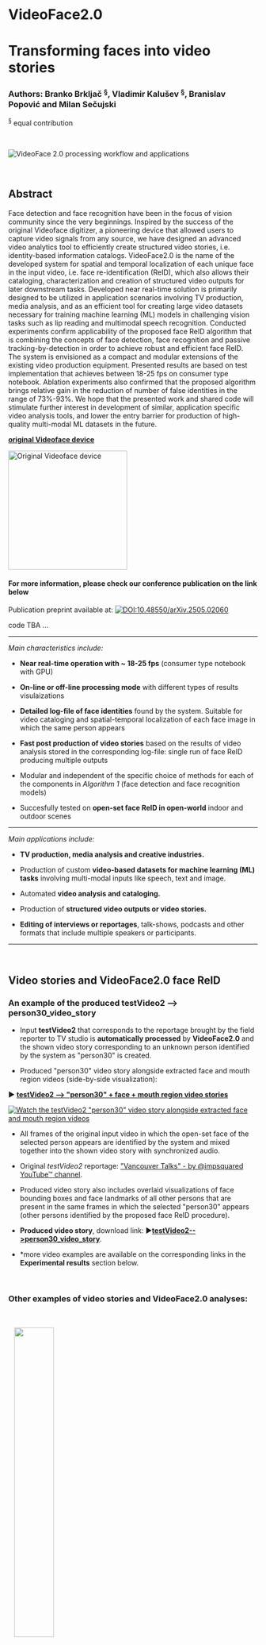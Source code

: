 # VideoFace2.0
# Transforming faces into video stories

### Authors: Branko Brkljač $^{\text{§}}$, Vladimir Kalušev $^{\text{§}}$, Branislav Popović and Milan Sečujski

$^{\text{§}}$ equal contribution


<br />

![VideoFace 2.0 processing workflow and applications](./readmeFiles/VideoFace2.0.png)

<br />


## Abstract

Face detection and face recognition have been in the focus of vision community since the very beginnings. Inspired by the success of the original Videoface digitizer, a pioneering device that allowed users to capture video signals from any source, we have designed an advanced video analytics tool to efficiently create structured video stories, i.e. identity-based information catalogs. VideoFace2.0 is the name of the developed system for spatial and temporal localization of each unique face in the input video, i.e. face re-identification (ReID), which also allows their cataloging, characterization and creation of structured video outputs for later downstream tasks. Developed near real-time solution is primarily designed to be utilized in application scenarios involving TV production, media analysis, and as an efficient tool for creating large video datasets necessary for training machine learning (ML) models in challenging vision tasks such as lip reading and multimodal speech recognition. Conducted experiments confirm applicability of the proposed face ReID algorithm that is combining the concepts of face detection, face recognition and passive tracking-by-detection in order to achieve robust and efficient face ReID. The system is envisioned as a compact and modular extensions of the existing video production equipment. Presented results are based on test implementation that achieves between 18-25 fps on consumer type notebook. Ablation experiments also confirmed that the proposed algorithm brings relative gain in the reduction of number of false identities in the range of 73\%-93\%. We hope that the presented work and shared code will stimulate further interest in development of similar, application specific video analysis tools, and lower the entry barrier for production of high-quality multi-modal ML datasets in the future.


[**original Videoface device**](https://en.wikipedia.org/wiki/Videoface)

<img src="https://upload.wikimedia.org/wikipedia/commons/5/5a/Videoface.jpg" alt="Original Videoface device" width="240"/>


####  For more information, please check our conference publication on the link below


Publication preprint available at: [![DOI:10.48550/arXiv.2505.02060](https://img.shields.io/badge/DOI-10.48550/arXiv.2505.02060-blue)](https://doi.org/10.48550/arXiv.2505.02060)

code TBA ...


___

_Main characteristics include:_

* **Near real-time operation with ~ 18-25 fps** (consumer type notebook with GPU)

* **On-line or off-line processing mode** with different types of results visulaizations

* **Detailed log-file of face identities** found by the system. Suitable for video cataloging and spatial-temporal localization of each face image in which the same person appears

* **Fast post production of video stories** based on the results of video analysis stored in the corresponding log-file: single run of face ReID producing multiple outputs

* Modular and independent of the specific choice of methods for each of the components in _Algorithm&nbsp;1_ (face detection and face recognition models)

* Succesfully tested on **open-set face ReID in open-world** indoor and outdoor scenes 

___

_Main applications include:_

* **TV production, media analysis and creative industries.**

* Production of custom **video-based datasets for machine learning (ML) tasks** involving multi-modal inputs like speech, text and image.

* Automated **video analysis and cataloging.**

* Production of **structured video outputs or video stories.**

* **Editing of interviews or reportages**, talk-shows, podcasts and other formats that include multiple speakers or participants.

___


<br />

## Video stories and VideoFace2.0 face ReID

### An example of the produced testVideo2 --> person30_video_story

- Input **testVideo2** that corresponds to the reportage brought by the field reporter to TV studio is **automatically processed** by **VideoFace2.0** and the shown video story corresponding to an unknown person identified by the system as "person30" is created. 

- Produced "person30" video story alongside extracted face and mouth region  videos (side-by-side visualization):  

▶️ [**testVideo2 --> "person30" + face + mouth region video stories**](https://youtu.be/StD026TDRLY?si=OnFwenHjcIWD61MC)

[![Watch the testVideo2 "person30" video story alongside extracted face and mouth region videos](./readmeFiles/testVideo2_person_and_face_mouth_region_video_stories.gif)](https://youtu.be/StD026TDRLY?si=OnFwenHjcIWD61MC)


- All frames of the original input video in which the open-set face of the selected person appears are identified by the system and mixed together into the shown video story with synchronized audio.


- Original _testVideo2_ reportage: ["Vancouver Talks" - by @impsquared YouTube™ channel](https://www.youtube.com/watch?v=ixhZadXXABg).


- Produced video story also includes overlaid visualizations of face bounding boxes and face landmarks of all other persons that are present in the same frames in which the selected "person30" appears (other persons identified by the proposed face ReID procedure).


- **Produced video story**, download link: ▶️[**testVideo2-->person30_video_story**](./readmeFiles/testVideo2_person_video_story.mp4 "testVideo2_person_video_story").


- *more video examples are available on the corresponding links in the **Experimental results** section below.





<br />

### Other examples of video stories and VideoFace2.0 analyses:

<br />

&nbsp;&nbsp; <img src="././readmeFiles/faceVideoStory.jpg" width=40% height=40%>

&nbsp;&nbsp; **(a)** face region video story; 

&nbsp;&nbsp; <img src="./readmeFiles/mouthVideoStory.jpg" width=40% height=40%>

&nbsp;&nbsp; **(b)** mouth region video story; 

&nbsp;&nbsp; <img src="./readmeFiles/faceIdentityMismatch.jpg" width=80% height=80%>

&nbsp;&nbsp; **(c)** face identity mismatch;

&nbsp;&nbsp; ![Image Link](./readmeFiles/ablationExperiments.jpg)

&nbsp;&nbsp; **(d)** ablation experiments on _testVideo2_ (side-by-side visual comparison of 4 different algorithms);

&nbsp;&nbsp; ![Image Link](./readmeFiles/onScreenPresence.png)

&nbsp;&nbsp; **(e)** on screen presence of all 23 identities found by VideoFace2.0 in _testVideo2_ in case of full _Algorithm&nbsp;1_ - the proposed face ReID procedure corresponding to the the best face ReID result shown in the lower right part of abalation experiments visualization in **(d)**.


### Proposed generic face ReID procedure:

&nbsp;&nbsp; <img src="./readmeFiles/faceReIDprocedure.png" width=75% height=75%>



___

<br />

## Table&nbsp;1 - Summary of ablation experiments

### Reduction of false identities brought by _Algorithm&nbsp;1_ (relative gain $\gamma$)

---
| \# Number of found identities | exp 1 | exp 2 | exp 3 | exp 4 | true | $\gamma$ [%] | [m:s]  |
|-------------|-------|-------|-------|-------|------|-------|--------|
| testvideo1  | 50    | 42    | 30    | 7     | 4    | 83    | 02:44  |
| testvideo2  | 421   | 378   | 263   | 23    | 13   | 93    | 07:25  |
| testvideo3  | 39    | 37    | 25    | 9     | 6    | 73    | 18:45  |

---

**Table&nbsp;1 notes:**

- $\exp i$, $i=1..4$, ablation experiments

- $\gamma$, relative gain of _Algorithm&nbsp;1_ in terms of number of found identities in comaprison to other experiments, calculated as:  
  $\gamma = (1- \exp4 /(\sum_{i=1}^{3}(\exp_i)/3))\times 100\%$

- exp 1: detection + recognition; 

- exp 2: detection + recognition + passive tracker filtering of new identities

- exp 2: detection + recognition + passive tracker filtering of new identities + detection confidence score

- exp 4 (full _Algorithm&nbsp;1_): detection + recognition + passive tracker filtering of new identities + detection confidence score + temporal post filtering
 
- "true", expected or true number of unique identities in each video. Number of distinct faces that are expected to be found by the system. Does not mean that these faces have significant on screen presence.
 
- [m:s] indicates duration in minutes and seconds.


___


<br />

# Experimental results:

Video demonstrations of VideoFace2.0 functionalities are available on the following YouTube™ channel:

### [https://www.youtube.com/@kalusev](https://youtube.com/playlist?list=PLrYDQtLBCliyMwlyNJ62EtHiQYDiPxZlH&si=83qGT1-tJw4sAYx-)


- Presented experiments include 3 specific test videos with challenging face ReID situations and scene environments characteristic for the above mentioned application scenarios.

In the following are image previews and individual YouTube™ links of some of the conducted experiments.

<br />

___
## testVideo1

• **Face ReID results** based on full _Algorithm&nbsp;1_ with parameters set to: $\sigma_h=0.6$, $\tau_d=0.6$, $\tau=0.8$, and $t_{min}=60$ frames*:

&nbsp;&nbsp; ▶️[**testVideo1 face ReID results**](https://youtu.be/k_Jd-Xw4mDA?si=C-tikv-_U1D-dAPG)

&nbsp;&nbsp; [![Watch the testVideo1 face ReID results](./readmeFiles/testVideo1_results.jpg)](https://youtu.be/k_Jd-Xw4mDA?si=C-tikv-_U1D-dAPG)


<br />

• **Face ReID ablation experiments**, side-by-side comparison:

&nbsp;&nbsp; ▶️[**testVideo1 face ReID ablation experiments**](https://youtu.be/Xpwi_22ckrs?si=3VxzqYYFsnEGvwl-)

&nbsp;&nbsp; [![Watch the testVideo1 face ReID ablation experiments](./readmeFiles/testVideo1_ablationExperiments.gif)](https://youtu.be/Xpwi_22ckrs?si=3VxzqYYFsnEGvwl-)

&nbsp;&nbsp; Experiments are numbered 1-4 and consist of:
 
&nbsp;&nbsp;&nbsp;&nbsp; 1. **Upper left:** detection + recognition (exp 1)

&nbsp;&nbsp;&nbsp;&nbsp; 2. **Upper right:** detection + recognition + passive tracker filtering of new identities (exp 2)

&nbsp;&nbsp;&nbsp;&nbsp; 3. **Lower left:** detection + recognition + passive tracker filtering of new identities + detection confidence score (exp 3)

&nbsp;&nbsp;&nbsp;&nbsp; 4. **Lower right:** detection + recognition + passive tracker filtering of new identities + detection confidence score + temporal post filtering (proposed full _Algorithm&nbsp;1_, exp 4)


&nbsp;&nbsp; $^{\text{*}}$ Note that the introduced $t_{min}$ delay in new identity approval only affects initial appearance of new identities, but does not affect ReID of the identities already present in the gallery (real-time operation after the new identity is approved as valid). Therefore, it could be replaced by a more complex ReID decision rule, which would have the same role as the introduced post filtering. In case of the need for immediate appearance of new identities in real-time operation, $t_{min} \approx 0$ should be used.


<br />


• **Face video story:**

&nbsp;&nbsp; ▶️[**testVideo1 face video story**](https://youtu.be/4kBuSA_oQH0?si=PGRFIqIjZq-gQ3mS)

&nbsp;&nbsp; [![Watch the testVideo1 face video story](./readmeFiles/testVideo1_face_video_story.gif)](https://youtu.be/4kBuSA_oQH0?si=PGRFIqIjZq-gQ3mS)

<br />

• **Mouth region video story:**

&nbsp;&nbsp; ▶️[**testVideo1 mouth region video story**](https://youtu.be/cdTt1KRJ4v0?si=L9O8wuHyRJitSI8E)

&nbsp;&nbsp; [![Watch the testVideo1 mouth region video story](./readmeFiles/testVideo1_mouth_region_video_story.gif)](https://youtu.be/cdTt1KRJ4v0?si=L9O8wuHyRJitSI8E)


___
<br />

## testVideo2


• **Face ReID results** based on full _Algorithm&nbsp;1_ (with same set of parameters as for _testVideo1_):

&nbsp;&nbsp; ▶️[**testVideo2 face ReID results**](https://youtu.be/h_tM-7HUlXc?si=aAnjR6Cu4mhQX5Jz)

&nbsp;&nbsp; [![Watch the testVideo2 face ReID results](./readmeFiles/testVideo2_results.jpg)](https://youtu.be/h_tM-7HUlXc?si=aAnjR6Cu4mhQX5Jz)

<br />

• **Face ReID results together with face and mouth region extraction** (side-by-side) for the selected person identified as "person30":
 

&nbsp;&nbsp; ▶️[**testVideo2 person30 face ReID with face and mouth region extraction**](https://youtu.be/StD026TDRLY?si=OnFwenHjcIWD61MC)

&nbsp;&nbsp; [![Watch the testVideo2 person30 face ReID with face and mouth region extraction](./readmeFiles/testVideo2_person_and_face_mouth_region_video_stories.gif)](https://youtu.be/StD026TDRLY?si=OnFwenHjcIWD61MC)

&nbsp;&nbsp; Video consists of 3 parts:

&nbsp;&nbsp; **1. Left side:** Face re-identification (ReID) results.

&nbsp;&nbsp; &nbsp;&nbsp; Video shows all persons that have been identified as present together (in the same frame) with the selected "person30": their bounding boxes, person IDs and face landmark points.  

&nbsp;&nbsp; **2. Top right:** Zoomed-in face image regions for the selected person.

&nbsp;&nbsp; &nbsp;&nbsp; Video part contains face images of "person30" cropped to face detection bounding box and:

<div style="text-indent: -2em; padding-left: 4em;">
  &nbsp;&nbsp; &nbsp;&nbsp; * AVG-scaled: Scaled to average width and height of face ROI over all frames in which "person30" appears (non-uniform scaling): face image on the left
</div>


<div style="text-indent: -2em; padding-left: 4em;">
  &nbsp;&nbsp; &nbsp;&nbsp; * MAX-scaled: Face image is only positioned next to the AVG-scaled version (original image without scaling). Shown face video dimensions correspond to face appearance with maximum width and height in the original video.
  
</div>

<br />

&nbsp;&nbsp; **3. Bottom right:** Mouth region extraction for the selected person.

&nbsp;&nbsp; &nbsp;&nbsp; Video part interpretation is the same as in the case of face image regions described in the previous point 2.

<br />

• **Face ReID ablation experiments**, side-by-side comparison:

&nbsp;&nbsp; ▶️[**testVideo2 face ReID ablation experiments**](https://youtu.be/QCB-hkVFjjY?si=cu6zjae_ClA_jZ7P)

&nbsp;&nbsp; [![Watch the testVideo2 face ReID ablation experiments](./readmeFiles/testVideo2_ablationExperiments.gif)](https://youtu.be/QCB-hkVFjjY?si=cu6zjae_ClA_jZ7P)



___

<br />

## testVideo3


• **Face ReID results** (with same set of parameters as for _testVideo1_):

&nbsp;&nbsp; ▶️[**testVideo3 face ReID results**](https://youtu.be/dI42b5R1mWo?si=8VJ4kkA3XrAtPH20)

&nbsp;&nbsp; [![Watch the testVideo3 face ReID results](./readmeFiles/testVideo3_results.jpg)](https://youtu.be/dI42b5R1mWo?si=8VJ4kkA3XrAtPH20)


<br />

• **Face re-identification results together with landmark points, face and mouth region extraction** (side-by-side) for the selected person identified as "person1":


▶️ [**testVideo3 --> "person1" video story**](https://youtu.be/KsNaId9Au80?si=f-6y25JP89Ia_Pwf)

[![Watch the testVideo3 "person1" video stories](./readmeFiles/testVideo3_person_and_face_mouth_region_video_stories.jpg)](https://youtu.be/KsNaId9Au80?si=f-6y25JP89Ia_Pwf)
 

<br />

• **Face ReID ablation experiments**, side-by-side comparison:

&nbsp;&nbsp; ▶️[**testVideo3 face ReID ablation experiments**](https://youtu.be/wQZrI2MP7Zo?si=t4AWy4ym6KvoHCSK)

&nbsp;&nbsp; [![Watch the testVideo3 face ReID ablation experiments](./readmeFiles/testVideo3_ablationExperiments.gif)](https://youtu.be/wQZrI2MP7Zo?si=t4AWy4ym6KvoHCSK)


 

___

<br />

## Licenses:

Original _testVideo2_ and _testVideo3_ are avaialble on the following links under the [YouTube™'s "Creative Commons Attribution license (reuse allowed)"](https://www.youtube.com/t/creative_commons):


- Original _testVideo2_: ["Vancouver Talks" - by @impsquared YouTube™ channel](https://www.youtube.com/watch?v=ixhZadXXABg).

- Original _testVideo3_: ["Reportaža Superior Velika Plana" - by @tvpirotpirot8451 YouTube™ channel](https://youtu.be/lIy9imwyMv4?si=m0p3RknosjxPQTRv).

Presented implementation and experimental results are based on the pre-trained face detection and face recognition models kindly provided by the [InsightFace project](https://github.com/deepinsight/insightface) - State-of-the-art 2D and 3D face analysis.
  
VideoFace2.0 is released under the MIT License terms in the provided LICENSE file.


___

<br />

## How to cite:


[1] *Brkljač, B., Kalušev, V., Popović, B., Sečujski, M.* (**2025**). **Transforming faces into video stories - VideoFace2.0**. In _Preprint submitted to the 14th Mediterranean Conference on Embedded Computing - MECO 2025_, Budva, Montenegro, 10-14 June, 2025
[![DOI:number](TBA)](TBA)

<pre><code>
    @inproceedings{brkljacVideoface2025,
    author = {Brklja{\v{c}}, Branko and Kalu{\v{s}}ev, Vladimir and Popovi{\'c}, Branislav and Se{\v{c}}ujski, Milan},
    title = {Transforming faces into video stories - {VideoFace2.0}},
    booktitle = {Preprint submitted to the 14\textsuperscript{th} Mediterranean Conference on Embedded Computing (MECO), Budva, Montenegro},
    volume = {1},
    pages = {1--4},   
    month = {10--14 June},
    year = {2025},
    doi = {-}
    }
</code></pre>


[2] Brkljač, B., Kalušev, V., Popović, B., Sečujski, M. (**2025**). **Transforming faces into video stories - VideoFace2.0**. arXiv preprint [**arXiv:2505.02060**](https://arxiv.org/abs/2505.02060)
[![DOI:10.48550/arXiv.2505.02060](https://img.shields.io/badge/DOI-10.48550/arXiv.2505.02060-blue)](https://doi.org/10.48550/arXiv.2505.02060)

<pre><code>
      @misc{brkljac2025transformingfacesvideostories,
      title={Transforming faces into video stories - VideoFace2.0}, 
      author={Branko Brkljač and Vladimir Kalušev and Branislav Popović and Milan Sečujski},
      year={2025},
      eprint={2505.02060},
      archivePrefix={arXiv},
      primaryClass={cs.CV},
      url={https://arxiv.org/abs/2505.02060},
      doi={10.48550/arXiv.2505.02060} 	  
}
</code></pre>


<br />


